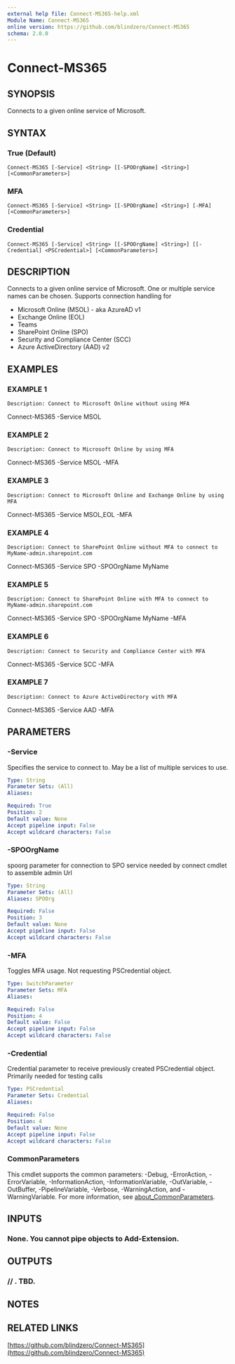```yaml
---
external help file: Connect-MS365-help.xml
Module Name: Connect-MS365
online version: https://github.com/blindzero/Connect-MS365
schema: 2.0.0
---
```


# Connect-MS365

## SYNOPSIS
Connects to a given online service of Microsoft.

## SYNTAX

### True (Default)
```
Connect-MS365 [-Service] <String> [[-SPOOrgName] <String>] [<CommonParameters>]
```

### MFA
```
Connect-MS365 [-Service] <String> [[-SPOOrgName] <String>] [-MFA] [<CommonParameters>]
```

### Credential
```
Connect-MS365 [-Service] <String> [[-SPOOrgName] <String>] [[-Credential] <PSCredential>] [<CommonParameters>]
```

## DESCRIPTION
Connects to a given online service of Microsoft.
One or multiple service names can be chosen.
Supports connection handling for
- Microsoft Online (MSOL) - aka AzureAD v1
- Exchange Online (EOL)
- Teams
- SharePoint Online (SPO)
- Security and Compliance Center (SCC)
- Azure ActiveDirectory (AAD) v2

## EXAMPLES

### EXAMPLE 1
```
Description: Connect to Microsoft Online without using MFA
```

Connect-MS365 -Service MSOL

### EXAMPLE 2
```
Description: Connect to Microsoft Online by using MFA
```

Connect-MS365 -Service MSOL -MFA

### EXAMPLE 3
```
Description: Connect to Microsoft Online and Exchange Online by using MFA
```

Connect-MS365 -Service MSOL,EOL -MFA

### EXAMPLE 4
```
Description: Connect to SharePoint Online without MFA to connect to MyName-admin.sharepoint.com
```

Connect-MS365 -Service SPO -SPOOrgName MyName

### EXAMPLE 5
```
Description: Connect to SharePoint Online with MFA to connect to MyName-admin.sharepoint.com
```

Connect-MS365 -Service SPO -SPOOrgName MyName -MFA

### EXAMPLE 6
```
Description: Connect to Security and Compliance Center with MFA
```

Connect-MS365 -Service SCC -MFA

### EXAMPLE 7
```
Description: Connect to Azure ActiveDirectory with MFA
```

Connect-MS365 -Service AAD -MFA

## PARAMETERS

### -Service
Specifies the service to connect to.
May be a list of multiple services to use.

```yaml
Type: String
Parameter Sets: (All)
Aliases:

Required: True
Position: 2
Default value: None
Accept pipeline input: False
Accept wildcard characters: False
```

### -SPOOrgName
spoorg parameter for connection to SPO service
needed by connect cmdlet to assemble admin Url

```yaml
Type: String
Parameter Sets: (All)
Aliases: SPOOrg

Required: False
Position: 3
Default value: None
Accept pipeline input: False
Accept wildcard characters: False
```

### -MFA
Toggles MFA usage.
Not requesting PSCredential object.

```yaml
Type: SwitchParameter
Parameter Sets: MFA
Aliases:

Required: False
Position: 4
Default value: False
Accept pipeline input: False
Accept wildcard characters: False
```

### -Credential
Credential parameter to receive previously created PSCredential object.
Primarily needed for testing calls

```yaml
Type: PSCredential
Parameter Sets: Credential
Aliases:

Required: False
Position: 4
Default value: None
Accept pipeline input: False
Accept wildcard characters: False
```

### CommonParameters
This cmdlet supports the common parameters: -Debug, -ErrorAction, -ErrorVariable, -InformationAction, -InformationVariable, -OutVariable, -OutBuffer, -PipelineVariable, -Verbose, -WarningAction, and -WarningVariable. For more information, see [about_CommonParameters](http://go.microsoft.com/fwlink/?LinkID=113216).

## INPUTS

### None. You cannot pipe objects to Add-Extension.
## OUTPUTS

### // <OBJECTTYPE>. TBD.
## NOTES

## RELATED LINKS

[https://github.com/blindzero/Connect-MS365](https://github.com/blindzero/Connect-MS365)

